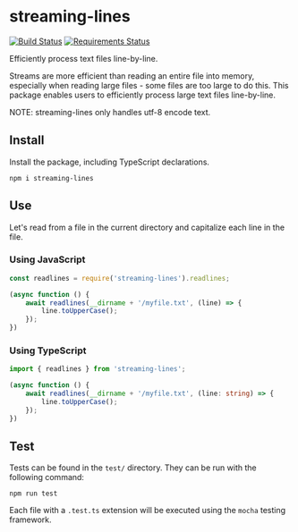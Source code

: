 streaming-lines
===============
[![Build Status](https://travis-ci.org/jfavrod/streaming-lines.svg?branch=master)](https://travis-ci.org/jfavrod/streaming-lines)
[![Requirements Status](https://requires.io/github/jfavrod/streaming-lines/requirements.svg?branch=master)](https://requires.io/github/jfavrod/streaming-lines/requirements/?branch=master)

Efficiently process text files line-by-line.

Streams are more efficient than reading an entire file into memory, 
especially when reading large files - some files are too large to do
this. This package enables users to efficiently process large text
files line-by-line.

NOTE: streaming-lines only handles utf-8 encode text.

Install
-------
Install the package, including TypeScript declarations.

```
npm i streaming-lines
```

Use
---
Let's read from a file in the current directory and capitalize each
line in the file.

### Using JavaScript
```javascript
const readlines = require('streaming-lines').readlines;

(async function () {
    await readlines(__dirname + '/myfile.txt', (line) => {
        line.toUpperCase();
    });
})
```

### Using TypeScript
```typescript
import { readlines } from 'streaming-lines';

(async function () {
    await readlines(__dirname + '/myfile.txt', (line: string) => {
        line.toUpperCase();
    });
})
```

Test
----
Tests can be found in the `test/` directory. They can be run with the
following command:

```
npm run test
```

Each file with a `.test.ts` extension will be executed using the
`mocha` testing framework.
